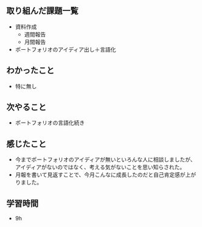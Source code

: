 ## 取り組んだ課題一覧

- 資料作成
    - 週間報告
    - 月間報告
- ポートフォリオのアイディア出し＋言語化

## わかったこと

- 特に無し

## 次やること

- ポートフォリオの言語化続き

## 感じたこと

- 今までポートフォリオのアイディアが無いといろんな人に相談しましたが、
アイディアがないのではなく、考える気がないことを思い知らされた。
- 月報を書いて見返すことで、今月こんなに成長したのだと自己肯定感が上がりました。

## 学習時間

- 9h